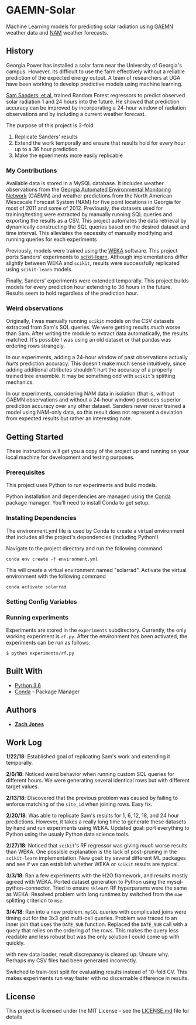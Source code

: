 # GAEMN-Solar
Machine Learning models for predicting solar radiation using [GAEMN](http://www.georgiaweather.net/) weather data
and [NAM](https://www.ncdc.noaa.gov/data-access/model-data/model-datasets/north-american-mesoscale-forecast-system-nam)
weather forecasts.

## History

Georgia Power has installed a solar farm near the University of Georgia's campus.  However, its difficult to use
the farm effectively without a reliable prediction of the expected energy output.  A team of researchers at UGA have
been working to develop predictive models using machine learning.

[Sam Sanders, et al.](https://ieeexplore.ieee.org/abstract/document/8260680/)
trained Random Forest regressors to predict observed solar radiation 1 and 24 hours into the future.
He showed that prediction accuracy can be improved by incorporating a 24-hour window of radiation 
observations and by including a current weather forecast.

The purpose of this project is 3-fold:
    
1. Replicate Sanders' results
2. Extend the work temporally and ensure that results hold for every hour up to a 36 hour prediction
3. Make the epxeriments more easily replicable

### My Contributions

Available data is stored in a MySQL database.  It includes weather observations from the
[Georgia Automated  Environmental Monitoring Network](http://www.georgiaweather.net/) (GAEMN) and
weather predictions from the North American Mesoscale Forecast System (NAM) for five point locations in Georgia
for most of 2011 and some of 2012.
Previously, the datasets used for training/testing were extracted by manually running SQL queries and 
exporting the results as a CSV.  This project automates the data retrieval by dynamically constructing the SQL 
queries based on the desired dataset and time interval.  This alleviates the necessity of manually modifying and
running queries for each experiments

Previously, models were trained using the [WEKA](https://www.cs.waikato.ac.nz/ml/weka/) software.
This project ports Sanders' experiments to [scikit-learn](http://scikit-learn.org/stable/).
Although implementations differ slightly between WEKA and `scikit`, results were successfully replicated using
`scikit-learn` models.

Finally, Sanders' experiments were extended temporally.  This project builds models for every prediction hour 
extending to 36 hours in the future.  Results seem to hold regardless of the prediction hour.

### Weird observations

Originally, I was manually running `scikit` models on the CSV datasets extracted from Sam's SQL queries.
We were getting results _much_ worse than Sam.  After writing the module to extract data automatically, the
results matched.  It's possible I was using an old dataset or that pandas was ordering rows strangely.

In our experiments, adding a 24-hour window of past observations actually _hurts_ prediction accuracy.
This doesn't make much sense intuitively, since adding additional attributes shouldn't hurt the accuracy
of a properly trained tree ensemble.  It may be something odd with `scikit`'s splitting mechanics.

In our experiments, considering NAM data in isolation (that is, without GAEMN observations and without
a 24-hour window) produces superior prediction accuracy over any other dataset.  Sanders never
never trained a model using NAM-only data, so this result does not represent a deviation from expected
results but rather an interesting note.

## Getting Started

These instructions will get you a copy of the project up and running on your local machine for 
development and testing purposes.

### Prerequisites

This project uses Python to run experiments and build models.

Python installation and dependencies are managed using the [Conda](https://conda.io/docs/) 
package manager.  You'll need to install Conda to get setup.

### Installing Dependencies

The environment.yml file is used by Conda to create a virtual environment that includes all the project's dependencies (including Python!)

Navigate to the project directory and run the following command

```
conda env create -f environment.yml
```

This will create a virtual environment named "solarrad".  Activate the virtual environment with the following command

```
conda activate solarrad
```

### Setting Config Variables


### Running experiments

Experiments are stored in the `experiments` subdirectory.  Currently, the only working experiment is 
`rf.py`.  After the environment has been activated, the experiments can be run as follows:

```$ python experiments/rf.py```

## Built With

* [Python 3.6](https://www.python.org/)
* [Conda](https://conda.io/docs/) - Package Manager

## Authors

* [**Zach Jones**](https://github.com/zachdj)

## Work Log

**1/22/18**: Established goal of replicating Sam's work and extending it temporally.

**2/6/18**: Noticed weird behavior when running custom SQL queries for different hours.  We were generating several
identical rows but with different target values.

**2/13/18**: Discovered that the previous problem was caused by failing to enforce matching of the `site_id` when
joining rows.  Easy fix.

**2/20/18**: Was able to replicate Sam's results for 1, 6, 12, 18, and 24 hour predictions.  However, it takes
a really long time to generate these datasets by hand and run experiments using WEKA.  Updated goal: port
everything to Python using the usualy Python data science tools.

**2/27/18**: Noticed that `scikit`'s RF regressor was giving *much* worse results than WEKA.  One possible explanation
is the lack of post-pruning in the `scikit-learn` implementation.  New goal: try several different ML packages and see
if we can establish whether WEKA or `scikit` results are typical.

**3/3/18**: Ran a few experiments with the H2O framework, and results mostly agreed with WEKA.  Ported dataset generation
to Python using the mysql-python-connector.  Tried to ensure `sklearn` RF hyperparams were the same as WEKA.
Resolved problem with long runtimes by switched from the `mae` splitting criterion to `mse`.  

**3/4/18**: Ran into a new problem.  `mySQL` queries with complicated joins were timing out for the 3x3 grid 
multi-cell queries.  Problem was traced to an inner join that uses the `DATE_SUB` function.  Replaced the `DATE_SUB` 
call with a query that relies on the ordering of the rows.  This makes the query less readable and less robust
but was the only solution I could come up with quickly.

with new data loader, result discrepancy is cleared up.  Unsure why.  Perhaps my CSV files had been generated
incorrectly.

Switched to train-test split for evaluating results instead of 10-fold CV.  This makes experiments run way faster with
no discernable difference in results.


## License

This project is licensed under the MIT License - see the [LICENSE.md](LICENSE.md) file for details
